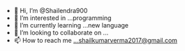- 👋 Hi, I’m @Shailendra900
- 👀 I’m interested in ...programming
- 🌱 I’m currently learning ...new language
- 💞️ I’m looking to collaborate on ...
- 📫 How to reach me ...shailkumarverma2017@gmail.com

<!---
Shailendra900/Shailendra900 is a ✨ special ✨ repository because its `README.md` (this file) appears on your GitHub profile.
You can click the Preview link to take a look at your changes.
--->
